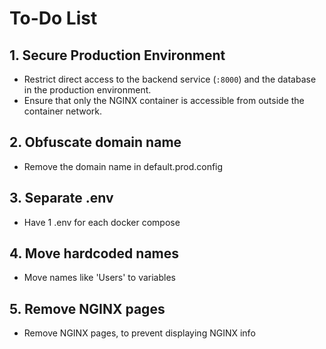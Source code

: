 # To-Do List

## 1. Secure Production Environment
- Restrict direct access to the backend service (`:8000`) and the database in the production environment.
- Ensure that only the NGINX container is accessible from outside the container network.
## 2. Obfuscate domain name 
- Remove the domain name in default.prod.config
## 3. Separate .env
- Have 1 .env for each docker compose
## 4. Move hardcoded names
- Move names like 'Users' to variables
## 5. Remove NGINX pages
- Remove NGINX pages, to prevent displaying NGINX info